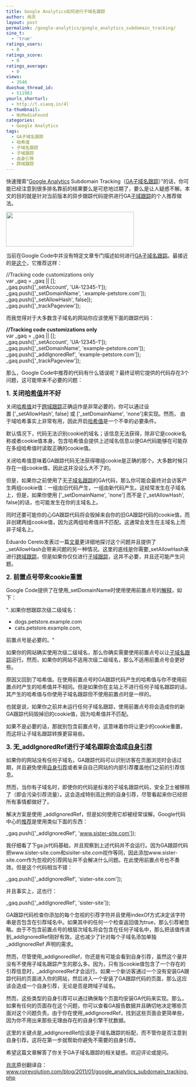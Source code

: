 ```yaml
---
title: Google Analytics如何进行子域名跟踪
author: 肖庆
layout: post
permalink: /google-analytics/google_analytics_subdomain_tracking/
sina_t:
  - 'true'
ratings_users:
  - 0
ratings_score:
  - 0
ratings_average:
  - 0
views:
  - 3546
duoshuo_thread_id:
  - 511983
yourls_shorturl:
  - http://t.xiaoq.in/4l
ta-thumbnail:
  - NoMediaFound
categories:
  - Google Analytics
tags:
  - GA子域名跟踪
  - 哈希值
  - 子域名跟踪
  - 子域跟踪
  - 自身引荐
  - 跨域跟踪
---
```

快速搜索“<span class='wp_keywordlink'><a href="https://xiaoq.in/google-analytics/" title="Google Analytics" target="_blank">Google Analytics</a></span> Subdomain Tracking（<span class='wp_keywordlink_affiliate'><a href="https://xiaoq.in/tag/ga%e5%ad%90%e5%9f%9f%e5%90%8d%e8%b7%9f%e8%b8%aa/" title="查看GA子域名跟踪中的全部文章" target="_blank">GA子域名跟踪</a></span>）”的话，你可能已经注意到很多排名靠前的结果要么是可悲地过期了，要么是让人疑惑不解。本文的目的就是针对当前版本的异步跟踪代码提供进行GA<span class='wp_keywordlink_affiliate'><a href="https://xiaoq.in/tag/%e5%ad%90%e5%9f%9f%e8%b7%9f%e8%b8%aa/" title="查看子域跟踪中的全部文章" target="_blank">子域跟踪</a></span>的个人推荐做法。

<img class="alignnone size-full wp-image-668" title="ga subdomain tracking" src="http://xiaoq.in/g/pics/2012/02/ga-subdomain-tracking.gif" alt="" width="350" height="95" />

当前在Google Code中并没有特定文章专门描述如何进行<span class='wp_keywordlink_affiliate'><a href="https://xiaoq.in/tag/ga%e5%ad%90%e5%9f%9f%e5%90%8d%e8%b7%9f%e8%b8%aa/" title="查看GA子域名跟踪中的全部文章" target="_blank">GA子域名跟踪</a></span>。最接近的是[这个][1]，它推荐这样：

//Tracking code customizations only  
var \_gaq = \_gaq || [];  
\_gaq.push(['\_setAccount', 'UA-12345-1']);  
\_gaq.push(['\_setDomainName', '.example-petstore.com']);  
\_gaq.push(['\_setAllowHash', false]);  
\_gaq.push(['\_trackPageview']);

而我觉得对于大多数含子域名的网站你应该使用下面的跟踪代码：

**//Tracking code customizations only**  
var \_gaq = \_gaq || [];  
\_gaq.push(['\_setAccount', 'UA-12345-1']);  
\_gaq.push(['\_setDomainName', 'example-petstore.com']);  
\_gaq.push(['\_addIgnoredRef', 'example-petstore.com']);  
\_gaq.push(['\_trackPageview']);

那么，Google Code中推荐的代码有什么错误呢？最终证明它提供的代码存在3个问题，这可能带来不必要的问题：

<big><strong>1. 关闭<span class='wp_keywordlink_affiliate'><a href="https://xiaoq.in/tag/%e5%93%88%e5%b8%8c%e5%80%bc/" title="查看哈希值中的全部文章" target="_blank">哈希值</a></span>并不好</strong></big>

关闭<span class='wp_keywordlink_affiliate'><a href="https://xiaoq.in/tag/%e5%93%88%e5%b8%8c%e5%80%bc/" title="查看哈希值中的全部文章" target="_blank">哈希值</a></span>对于<span class='wp_keywordlink_affiliate'><a href="https://xiaoq.in/tag/%e8%b7%a8%e5%9f%9f%e8%b7%9f%e8%b8%aa/" title="查看跨域跟踪中的全部文章" target="_blank">跨域跟踪</a></span>正确运作是非常必要的，你可以通过设置 ['\_setAllowHash', false] 或 ['\_setDomainName', 'none']来实现。然而， 由于域哈希事实上非常有用，因此开启<span class='wp_keywordlink_affiliate'><a href="https://xiaoq.in/tag/%e5%93%88%e5%b8%8c%e5%80%bc/" title="查看哈希值中的全部文章" target="_blank">哈希值</a></span>是一个不幸的必要条件。

默认情况下，代码无法识别cookie的域名；该信息无法获得，除非它是cookie名称或者cookie值本身。包含哈希值会提供上述域名信息以便GA代码能够在可能存在多组哈希值时读取正确的cookie值。

关闭哈希值意味着GA跟踪代码无法获得哪组cookie是正确的那个。大多数时候只存在一组cookie值，因此这并没设么大不了的。

但是，如果你之前使用了无<span class='wp_keywordlink_affiliate'><a href="https://xiaoq.in/tag/%e5%ad%90%e5%9f%9f%e5%90%8d%e8%b7%9f%e8%b8%aa/" title="查看子域名跟踪中的全部文章" target="_blank">子域名跟踪</a></span>的GA代码，那么你可能会最终对会访客产生两组cookie值：一组由旧代码产生，一组由新代码产生。这经常发生在子域名上，但是，如果你使用 ['\_setDomainName', 'none'] 而不是 ['\_setAllowHash', false]的话，也可能发生在你的主域名上。

同时还要可能你的心GA跟踪代码将会毁掉来自你的旧GA跟踪代码的cookie值，而非创建两组cookie值，因为这两组哈希值并不匹配。这通常会发生在主域名上而非子域名上。

Eduardo Cereto发表过一篇[文章][2]更详细地探讨这个问题并且提供了\_setAllowHash会带来问题的另一种情况。这里的底线是你需要\_setAllowHash来进行<span class='wp_keywordlink_affiliate'><a href="https://xiaoq.in/tag/%e8%b7%a8%e5%9f%9f%e8%b7%9f%e8%b8%aa/" title="查看跨域跟踪中的全部文章" target="_blank">跨域跟踪</a></span>，但是如果你仅仅进行<span class='wp_keywordlink_affiliate'><a href="https://xiaoq.in/tag/%e5%ad%90%e5%9f%9f%e8%b7%9f%e8%b8%aa/" title="查看子域跟踪中的全部文章" target="_blank">子域跟踪</a></span>，这并不必要，并且还可能产生问题。

<big><strong>2. 前置点号带来cookie重置</strong></big>

Google Code提供了在使用_setDomainName时使用使用前置点号的[解释][3]，如下：

”..如果你想跟踪次级二级域名：

* dogs.petstore.example.com  
* cats.petstore.example.com,

前置点号是必要的。“

如果你的网站确实使用次级二级域名，那么你确实需要使用前置点号以让<span class='wp_keywordlink_affiliate'><a href="https://xiaoq.in/tag/%e5%ad%90%e5%9f%9f%e5%90%8d%e8%b7%9f%e8%b8%aa/" title="查看子域名跟踪中的全部文章" target="_blank">子域名跟踪</a></span>运行。然而，如果你的网站不适用次级二级域名，那么不适用前置点号会更好些。

原因又回到了哈希值。在使用前置点号时GA跟踪代码产生的哈希值与你不使用前置点时产生的哈希值并不相同。但是如果你在主站上不进行任何子域名跟踪的话，其产生的哈希值与你使用子域名跟踪但不使用前置点时是一样的。

也就是说，如果你之前并未运行任何子域名跟踪，使用前置点号将会造成你的新GA跟踪代码毁掉旧的cookie值，因为哈希值并不匹配。

如果不是必要的话，那就别包含前置点号，这意味着你将让更少的cookie重置，而这将让子域名跟踪转换更容易些。

<big><strong>3. 无<strong>_addIgnoredRef进行子域名跟踪会造成<span class='wp_keywordlink_affiliate'><a href="https://xiaoq.in/tag/%e8%87%aa%e8%ba%ab%e5%bc%95%e8%8d%90/" title="查看自身引荐中的全部文章" target="_blank">自身引荐</a></span></strong></strong></big>

如果你的网站没有任何子域名，GA跟踪代码可以识别访客在页面浏览时会话过期，并且避免使用<span class='wp_keywordlink_affiliate'><a href="https://xiaoq.in/tag/%e8%87%aa%e8%ba%ab%e5%bc%95%e8%8d%90/" title="查看自身引荐中的全部文章" target="_blank">自身引荐</a></span>或者来自自己网站的内部引荐覆盖他们之前的引荐信息。

然而，当你有子域名时，即使你的代码是标准的子域名跟踪代码，安全卫士被移除了（即会污染引荐流量）。这会造成特别高比例的自身引荐，尽管看起来你已经把所有事情都做好了。

解决方案是使用 _addIgnoredRef，但是如何使用它却被经常误解。Google代码中心的[推荐][4]是使用类似下面的东西：

\_gaq.push(['\_addIgnoredRef', 'www.sister-site.com']);

我仔细看了下ga.js代码基础，并且观察到上述代码并不会运行。因为GA跟踪代码把www.sister-site.com和sisiter-site.com视作等同，因此添加www.sister-site.com作为忽视的引荐网址并不会解决什么问题。在此使用前置点号也不奏效。但是这个代码相当不错：

\_gaq.push(['\_addIgnoredRef', 'sister-site.com']);

并且事实上，这也行：

\_gaq.push(['\_addIgnoredRef', 'sister-site']);

GA跟踪代码检查你添加的每个忽视的引荐字符并且使用indexOf方式决定该字符串是否包含在引荐域名中。如果其中的任何一个检查返回值为true，那么引荐被忽略。由于不包含前置点号的根层次域名将会包含在任何子域名中，那么把该值传递到\_addIgnoredRef刚好有效。这也减少了针对每个子域名添加单独\_addIgnoredRef 声明的需求。

然而，尽管使用\_addIgnoredRef，你还是有可能会看到自身引荐，虽然这个量并没有不使用子域名跟踪产生的那么多。因为，只有当cookie值包含了一个存在的引荐信息时，\_addIgnoredRef才会运行。如果一个新访客通过一个没有安装GA跟踪代码的页面进入你的网站，然后进入一个安装了GA跟踪代码的页面，那么这应该会造成一个自身引荐，无论是否是跨域子域名。

然而，这些类型的自身引荐可以通过确保每个页面均安装GA代码来实现。那么，如果有任何的页面存在这个问题，你可以查看GA报告数据并且确切地决定哪些页面对这个问题负责。由于你在使用_addIgnoredRef，找到这些页面会更简单些，因为你不用出来那些无理由存在的自身引擎干扰数据。

这里的关键点是_addIgnoredRef应该是子域名跟踪的标配，而不管你是否注意到自身引荐。这将在第一步就帮助你避免不需要的自身引荐。

希望这篇文章解答了你关于GA子域名跟踪的相关疑惑。欢迎评论或提问。

<span class='wp_keywordlink'><a href="https://xiaoq.in/" title="肖庆" target="_blank">肖庆</a></span>原创翻译自：<a title="Google Analytics Subdomain Tracking" href="www.roirevolution.com/blog/2011/01/google_analytics_subdomain_tracking.php" target="_blank">www.roirevolution.com/blog/2011/01/google_analytics_subdomain_tracking.php</a>

 [1]: http://code.google.com/apis/analytics/docs/tracking/gaTrackingSite.html#domainSubDomains
 [2]: http://eduardo.cereto.net/google-analytics-_setallowhash-bug
 [3]: http://code.google.com/apis/analytics/docs/gaJS/gaJSApiDomainDirectory.html#_gat.GA_Tracker_._setDomainName
 [4]: http://code.google.com/apis/analytics/docs/gaJS/gaJSApiSearchEngines.html#_gat.GA_Tracker_._addIgnoredRef